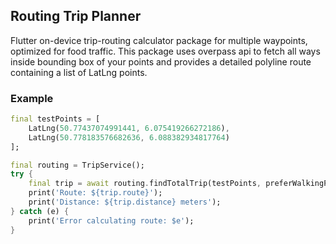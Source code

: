 ## Routing Trip Planner
Flutter on-device trip-routing calculator package for multiple waypoints, optimized for food traffic. This package uses overpass api to fetch all ways inside bounding box of your points and provides a detailed polyline route containing a list of LatLng points.

### Example

```dart
final testPoints = [
    LatLng(50.77437074991441, 6.075419266272186),
    LatLng(50.778183576682636, 6.088382934817764)
];

final routing = TripService();
try {
    final trip = await routing.findTotalTrip(testPoints, preferWalkingPaths: true);
    print('Route: ${trip.route}');
    print('Distance: ${trip.distance} meters');
} catch (e) {
    print('Error calculating route: $e');
}
```